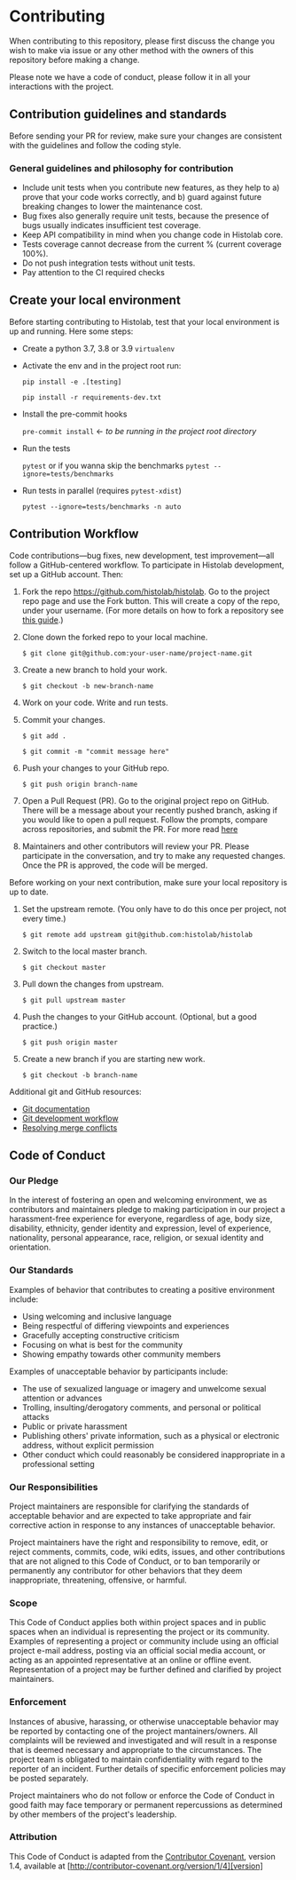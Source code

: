 # Contributing

When contributing to this repository, please first discuss the change you wish to make via issue or any other
method with the owners of this repository before making a change.

Please note we have a code of conduct, please follow it in all your interactions with the project.

## Contribution guidelines and standards
Before sending your PR for review, make sure your changes are consistent with the guidelines and follow the coding
style.

### General guidelines and philosophy for contribution
- Include unit tests when you contribute new features, as they help to a) prove that your code works correctly, and b)
  guard against future breaking changes to lower the maintenance cost.
- Bug fixes also generally require unit tests, because the presence of bugs usually indicates insufficient test
  coverage.
- Keep API compatibility in mind when you change code in Histolab core.
- Tests coverage cannot decrease from the current % (current coverage 100%).
- Do not push integration tests without unit tests.
- Pay attention to the CI required checks

## Create your local environment

Before starting contributing to Histolab, test that your local environment is up and running. Here some steps:

- Create a python 3.7, 3.8 or 3.9 `virtualenv`
- Activate the env and in the project root run:

  `pip install -e .[testing]`

  `pip install -r requirements-dev.txt`

- Install the pre-commit hooks

   `pre-commit install` <- *to be running in the project root directory*

- Run the tests

   `pytest` or if you wanna skip the benchmarks `pytest --ignore=tests/benchmarks`

- Run tests in parallel (requires `pytest-xdist`)

   `pytest --ignore=tests/benchmarks -n auto`


## Contribution Workflow

Code contributions—bug fixes, new development, test improvement—all follow a GitHub-centered workflow. To participate
in Histolab development, set up a GitHub account. Then:

 1. Fork the repo https://github.com/histolab/histolab. Go to the project repo page and use the Fork button. This will
 create a copy of the repo, under your username. (For more details on how to fork a repository see
 [this guide](https://help.github.com/articles/fork-a-repo/).)

 2. Clone down the forked repo to your local machine.

    `$ git clone git@github.com:your-user-name/project-name.git`

 3. Create a new branch to hold your work.

    `$ git checkout -b new-branch-name`

 4. Work on your code. Write and run tests.

 5. Commit your changes.

    `$ git add .`

    `$ git commit -m "commit message here"`

 6. Push your changes to your GitHub repo.

    `$ git push origin branch-name`

 7. Open a Pull Request (PR). Go to the original project repo on GitHub. There will be a message about your recently
    pushed branch, asking if you would like to open a pull request. Follow the prompts, compare across repositories,
    and submit the PR.
    For more read [here](https://help.github.com/en/github/collaborating-with-issues-and-pull-requests/about-pull-requests)

 8. Maintainers and other contributors will review your PR. Please participate in the conversation,
    and try to make any requested changes. Once the PR is approved, the code will be merged.

Before working on your next contribution, make sure your local repository is up to date.

 1. Set the upstream remote. (You only have to do this once per project, not every time.)

    `$ git remote add upstream git@github.com:histolab/histolab`

 2. Switch to the local master branch.

    `$ git checkout master`

 3. Pull down the changes from upstream.

    `$ git pull upstream master`

 4. Push the changes to your GitHub account. (Optional, but a good practice.)

     `$ git push origin master`

 5. Create a new branch if you are starting new work.

    `$ git checkout -b branch-name`

Additional git and GitHub resources:

- [Git documentation](https://git-scm.com/documentation)
- [Git development workflow](https://docs.scipy.org/doc/numpy/dev/gitwash/development_workflow.html)
- [Resolving merge conflicts](https://help.github.com/articles/resolving-a-merge-conflict-using-the-command-line/)

## Code of Conduct

### Our Pledge

In the interest of fostering an open and welcoming environment, we as
contributors and maintainers pledge to making participation in our project a harassment-free experience for everyone,
regardless of age, body size, disability, ethnicity, gender identity and expression, level of experience, nationality,
personal appearance, race, religion, or sexual identity and orientation.

### Our Standards

Examples of behavior that contributes to creating a positive environment
include:

- Using welcoming and inclusive language
- Being respectful of differing viewpoints and experiences
- Gracefully accepting constructive criticism
- Focusing on what is best for the community
- Showing empathy towards other community members

Examples of unacceptable behavior by participants include:

- The use of sexualized language or imagery and unwelcome sexual attention or advances
- Trolling, insulting/derogatory comments, and personal or political attacks
- Public or private harassment
- Publishing others' private information, such as a physical or electronic
  address, without explicit permission
- Other conduct which could reasonably be considered inappropriate in a
  professional setting

### Our Responsibilities

Project maintainers are responsible for clarifying the standards of acceptable
behavior and are expected to take appropriate and fair corrective action in
response to any instances of unacceptable behavior.

Project maintainers have the right and responsibility to remove, edit, or
reject comments, commits, code, wiki edits, issues, and other contributions
that are not aligned to this Code of Conduct, or to ban temporarily or
permanently any contributor for other behaviors that they deem inappropriate,
threatening, offensive, or harmful.

### Scope

This Code of Conduct applies both within project spaces and in public spaces
when an individual is representing the project or its community. Examples of
representing a project or community include using an official project e-mail
address, posting via an official social media account, or acting as an appointed
representative at an online or offline event. Representation of a project may be
further defined and clarified by project maintainers.

### Enforcement

Instances of abusive, harassing, or otherwise unacceptable behavior may be
reported by contacting one of the project mantainers/owners. All
complaints will be reviewed and investigated and will result in a response that
is deemed necessary and appropriate to the circumstances. The project team is
obligated to maintain confidentiality with regard to the reporter of an incident.
Further details of specific enforcement policies may be posted separately.

Project maintainers who do not follow or enforce the Code of Conduct in good
faith may face temporary or permanent repercussions as determined by other
members of the project's leadership.

### Attribution

This Code of Conduct is adapted from the [Contributor Covenant][homepage], version 1.4,
available at [http://contributor-covenant.org/version/1/4][version]

[homepage]: http://contributor-covenant.org
[version]: http://contributor-covenant.org/version/1/4/
